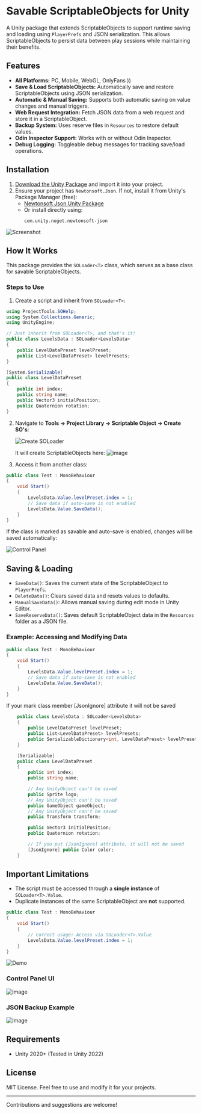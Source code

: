 # Savable ScriptableObjects for Unity

A Unity package that extends ScriptableObjects to support runtime saving and loading using `PlayerPrefs` and JSON serialization. This allows ScriptableObjects to persist data between play sessions while maintaining their benefits.

## Features
- **All Platforms:** PC, Mobile, WebGL, OnlyFans ))
- **Save & Load ScriptableObjects:** Automatically save and restore ScriptableObjects using JSON serialization.
- **Automatic & Manual Saving:** Supports both automatic saving on value changes and manual triggers.
- **Web Request Integration:** Fetch JSON data from a web request and store it in a ScriptableObject.
- **Backup System:** Uses reserve files in `Resources` to restore default values.
- **Odin Inspector Support:** Works with or without Odin Inspector.
- **Debug Logging:** Toggleable debug messages for tracking save/load operations.

## Installation
1. [Download the Unity Package](https://github.com/EduardMalkhasyan/Savable-ScriptableObjects-Unity/releases) and import it into your project.
2. Ensure your project has `Newtonsoft.Json`. If not, install it from Unity's Package Manager (free):
   - [Newtonsoft Json Unity Package](https://docs.unity3d.com/Packages/com.unity.nuget.newtonsoft-json@3.2/manual/index.html)
   - Or install directly using:
     ```
     com.unity.nuget.newtonsoft-json
     ```

![Screenshot](https://github.com/user-attachments/assets/d9693611-6492-48c8-87bb-40fcefde0899)

## How It Works
This package provides the `SOLoader<T>` class, which serves as a base class for savable ScriptableObjects.

### Steps to Use
1. Create a script and inherit from `SOLoader<T>`:

```csharp
using ProjectTools.SOHelp;
using System.Collections.Generic;
using UnityEngine;

// Just inherit from SOLoader<T>, and that's it!
public class LevelsData : SOLoader<LevelsData>
{
    public LevelDataPreset levelPreset;
    public List<LevelDataPreset> levelPresets;
}

[System.Serializable]
public class LevelDataPreset
{
    public int index;
    public string name;
    public Vector3 initialPosition;
    public Quaternion rotation;
}
```

2. Navigate to **Tools -> Project Library -> Scriptable Object -> Create SO's**:

   ![Create SOLoader](https://github.com/user-attachments/assets/38c573de-ef08-401e-80cf-e8b4d1f122a4)

   It will create ScriptableObjects here:
   ![image](https://github.com/user-attachments/assets/32f95ba2-1042-4baa-a462-13a13d9364d6)

3. Access it from another class:

```csharp
public class Test : MonoBehaviour
{
    void Start()
    {
        LevelsData.Value.levelPreset.index = 1;
        // Save data if auto-save is not enabled
        LevelsData.Value.SaveData();
    }
}
```

If the class is marked as savable and auto-save is enabled, changes will be saved automatically:

![Control Panel](https://github.com/user-attachments/assets/ae9ca109-cce8-4b12-8b54-71ffd14e61ec)

## Saving & Loading
- `SaveData()`: Saves the current state of the ScriptableObject to `PlayerPrefs`.
- `DeleteData()`: Clears saved data and resets values to defaults.
- `ManualSaveData()`: Allows manual saving during edit mode in Unity Editor.
- `SaveReserveData()`: Saves default ScriptableObject data in the `Resources` folder as a JSON file.

### Example: Accessing and Modifying Data

```csharp
public class Test : MonoBehaviour
{
    void Start()
    {
        LevelsData.Value.levelPreset.index = 1;
        // Save data if auto-save is not enabled
        LevelsData.Value.SaveData();
    }
}
```
If your mark class member [JsonIgnore] attribute it will not be saved 
```csharp
    public class LevelsData : SOLoader<LevelsData>
    {
        public LevelDataPreset levelPreset;
        public List<LevelDataPreset> levelPresets;
        public SerializableDictionary<int, LevelDataPreset> levelPresetsDictionary;
    }

    [Serializable]
    public class LevelDataPreset
    {
        public int index;
        public string name;

        // Any UnityObject can't be saved
        public Sprite logo;
        // Any UnityObject can't be saved
        public GameObject gameObject;
        // Any UnityObject can't be saved
        public Transform transform;

        public Vector3 initialPosition;
        public Quaternion rotation;

        // If you put [JsonIgnore] attribute, it will not be saved
        [JsonIgnore] public Color color;
    }
```

## Important Limitations
- The script must be accessed through a **single instance** of `SOLoader<T>.Value`.
- Duplicate instances of the same ScriptableObject are **not** supported.

```csharp
public class Test : MonoBehaviour
{
    void Start()
    {
        // Correct usage: Access via SOLoader<T>.Value
        LevelsData.Value.levelPreset.index = 1;
    }
}
```

![Demo](https://github.com/user-attachments/assets/23c6b097-681b-4dc6-b726-0f3ab4a7fe25)

### Control Panel UI
![image](https://github.com/user-attachments/assets/45167e9a-6d0b-4741-85f6-d2c051d3f4c3)

### JSON Backup Example
![image](https://github.com/user-attachments/assets/d88605d6-42fd-43c7-8141-dbeec085f8dc)

## Requirements
- Unity 2020+ (Tested in Unity 2022)

## License
MIT License. Feel free to use and modify it for your projects.

---
Contributions and suggestions are welcome!


